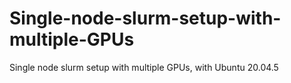 # Single-node-slurm-setup-with-multiple-GPUs
Single node slurm setup with multiple GPUs, with Ubuntu 20.04.5 
